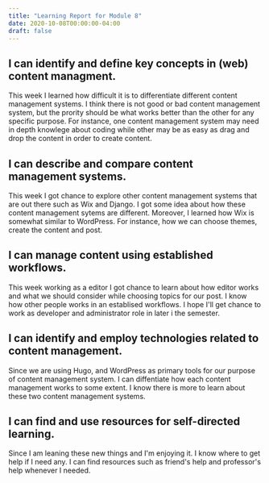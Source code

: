 ```yaml
---
title: "Learning Report for Module 8"
date: 2020-10-08T00:00:00-04:00
draft: false
---
```


I can identify and define key concepts in (web) content managment.
-----------------------------------------------------------------
This week I learned how difficult it is to differentiate different content management 
systems. I think there is not good or bad content management system, but the prority 
should be what works better than the other for any specific purpose. For instance,
one content management system may need in depth knowlege about coding while other may be 
as easy as drag and drop the content in order to create content.


I can describe and compare content management systems.
------------------------------------------------------
This week I got chance to explore other content management systems that are out there
such as Wix and Django. I got some idea about how these content management sytems are 
different. Moreover, I learned how Wix is somewhat similar to WordPress. For instance,
how we can choose themes, create the content and post.

I can manage content using established workflows.
-------------------------------------------------
This week working as a editor I got chance to learn about how editor works and what we 
should consider while choosing topics for our post. I know how other people works in an
establised workflows. I hope I'll get chance to work as developer and administrator role
in later i the semester.


I can identify and employ technologies related to content management.
---------------------------------------------------------------------
Since we are using Hugo, and WordPress as primary tools for our purpose of content 
management system. I can diffentiate how each content management works to some extent.
I know there is more to learn about these two content management systems.


I can find and use resources for self-directed learning.
--------------------------------------------------------
Since I am leaning these new things and I'm enjoying it. I know where to
get help if I need any. I can find resources such as friend's help and 
professor's help whenever I needed.
